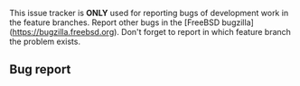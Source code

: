 This issue tracker is **ONLY** used for reporting bugs of development work in the feature branches. Report other bugs in the [FreeBSD bugzilla] (https://bugzilla.freebsd.org).
Don't forget to report in which feature branch the problem exists.

## Bug report

